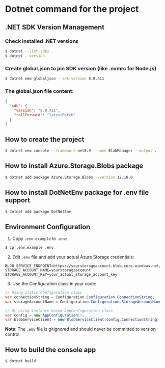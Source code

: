 # Dotnet command for the project

## .NET SDK Version Management

### Check installed .NET versions
```sh
$ dotnet --list-sdks
$ dotnet --version
```

### Create global.json to pin SDK version (like .nvmrc for Node.js)
```sh
$ dotnet new globaljson --sdk-version 8.0.411
```

### The global.json file content:
```json
{
  "sdk": {
    "version": "8.0.411",
    "rollForward": "latestPatch"
  }
}
```

## How to create the project

```sh
$ dotnet new console --framework net8.0 --name BlobManager --output .
```


## How to install Azure.Storage.Blobs package

```sh
$ dotnet add package Azure.Storage.Blobs --version 12.18.0
```

## How to install DotNetEnv package for .env file support

```sh
$ dotnet add package DotNetEnv
```

## Environment Configuration

1. Copy `.env.example` to `.env`:
```sh
$ cp .env.example .env
```

2. Edit `.env` file and add your actual Azure Storage credentials:
```
BLOB_SERVICE_ENDPOINT=https://yourstorageaccount.blob.core.windows.net/
STORAGE_ACCOUNT_NAME=yourstorageaccount
STORAGE_ACCOUNT_KEY=your_actual_storage_account_key
```

3. Use the Configuration class in your code:
```csharp
// Using static Configuration class
var connectionString = Configuration.Configuration.ConnectionString;
var storageAccountName = Configuration.Configuration.StorageAccountName;

// Or using instance-based AppConfiguration class
var config = new AppConfiguration();
var blobServiceClient = new BlobServiceClient(config.ConnectionString);
```

**Note**: The `.env` file is gitignored and should never be committed to version control.

## How to build the console app

```sh
$ dotnet build
```